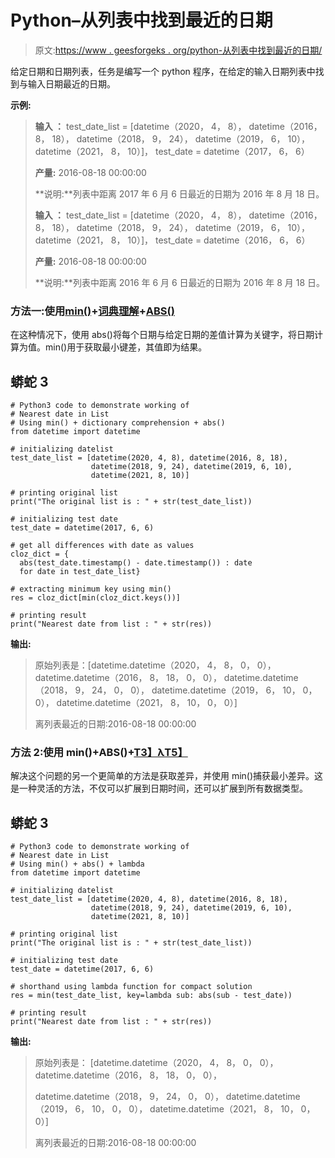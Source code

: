# Python–从列表中找到最近的日期

> 原文:[https://www . geesforgeks . org/python-从列表中找到最近的日期/](https://www.geeksforgeeks.org/python-find-the-closest-date-from-a-list/)

给定日期和日期列表，任务是编写一个 python 程序，在给定的输入日期列表中找到与输入日期最近的日期。

**示例:**

> **输入 ：** test_date_list = [datetime（2020， 4， 8）， datetime（2016， 8， 18）， datetime（2018， 9， 24）， datetime（2019， 6， 10）， datetime（2021， 8， 10）]， test_date = datetime（2017， 6， 6）
> 
> **产量:** 2016-08-18 00:00:00
> 
> **说明:**列表中距离 2017 年 6 月 6 日最近的日期为 2016 年 8 月 18 日。
> 
> **输入 ：** test_date_list = [datetime（2020， 4， 8）， datetime（2016， 8， 18）， datetime（2018， 9， 24）， datetime（2019， 6， 10）， datetime（2021， 8， 10）]， test_date = datetime（2016， 6， 6）
> 
> **产量:** 2016-08-18 00:00:00
> 
> **说明:**列表中距离 2016 年 6 月 6 日最近的日期为 2016 年 8 月 18 日。

### **方法一:使用**[**min()**](https://www.geeksforgeeks.org/max-min-python/)**+**[**词典理解**](https://www.geeksforgeeks.org/python-dictionary-comprehension/)**+**[**ABS()**](https://www.geeksforgeeks.org/abs-in-python/)

在这种情况下，使用 abs()将每个日期与给定日期的差值计算为关键字，将日期计算为值。min()用于获取最小键差，其值即为结果。

## 蟒蛇 3

```
# Python3 code to demonstrate working of
# Nearest date in List
# Using min() + dictionary comprehension + abs()
from datetime import datetime

# initializing datelist
test_date_list = [datetime(2020, 4, 8), datetime(2016, 8, 18), 
                  datetime(2018, 9, 24), datetime(2019, 6, 10),
                  datetime(2021, 8, 10)]

# printing original list
print("The original list is : " + str(test_date_list))

# initializing test date 
test_date = datetime(2017, 6, 6)

# get all differences with date as values 
cloz_dict = { 
  abs(test_date.timestamp() - date.timestamp()) : date 
  for date in test_date_list}

# extracting minimum key using min()
res = cloz_dict[min(cloz_dict.keys())]

# printing result
print("Nearest date from list : " + str(res))
```

**输出:**

> 原始列表是：[datetime.datetime（2020， 4， 8， 0， 0）， datetime.datetime（2016， 8， 18， 0， 0）， datetime.datetime（2018， 9， 24， 0， 0）， datetime.datetime（2019， 6， 10， 0， 0）， datetime.datetime（2021， 8， 10， 0， 0）]
> 
> 离列表最近的日期:2016-08-18 00:00:00

### **方法 2:使用 min()+ABS()+**[T3】λT5】](https://www.geeksforgeeks.org/python-lambda-anonymous-functions-filter-map-reduce/)

解决这个问题的另一个更简单的方法是获取差异，并使用 min()捕获最小差异。这是一种灵活的方法，不仅可以扩展到日期时间，还可以扩展到所有数据类型。

## 蟒蛇 3

```
# Python3 code to demonstrate working of
# Nearest date in List
# Using min() + abs() + lambda
from datetime import datetime

# initializing datelist
test_date_list = [datetime(2020, 4, 8), datetime(2016, 8, 18), 
                  datetime(2018, 9, 24), datetime(2019, 6, 10),
                  datetime(2021, 8, 10)]

# printing original list
print("The original list is : " + str(test_date_list))

# initializing test date 
test_date = datetime(2017, 6, 6)

# shorthand using lambda function for compact solution
res = min(test_date_list, key=lambda sub: abs(sub - test_date))

# printing result
print("Nearest date from list : " + str(res))
```

**输出:**

> 原始列表是： [datetime.datetime（2020， 4， 8， 0， 0）， datetime.datetime（2016， 8， 18， 0， 0），
> 
> datetime.datetime（2018， 9， 24， 0， 0）， datetime.datetime（2019， 6， 10， 0， 0）， datetime.datetime（2021， 8， 10， 0， 0）]
> 
> 离列表最近的日期:2016-08-18 00:00:00